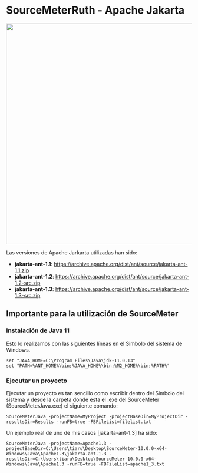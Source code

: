 # SourceMeterRuth - Apache Jakarta
<p align="center"><a><img src="https://upload.wikimedia.org/wikipedia/commons/thumb/d/db/Apache_Software_Foundation_Logo_%282016%29.svg/1200px-Apache_Software_Foundation_Logo_%282016%29.svg.png" align="center" width="600"></a></p>

Las versiones de Apache Jarkarta utilizadas han sido:
- **jakarta-ant-1.1**: https://archive.apache.org/dist/ant/source/jakarta-ant-1.1.zip
- **jakarta-ant-1.2**: https://archive.apache.org/dist/ant/source/jakarta-ant-1.2-src.zip
- **jakarta-ant-1.3**: https://archive.apache.org/dist/ant/source/jakarta-ant-1.3-src.zip

## Importante para la utilización de SourceMeter
### Instalación de Java 11
Esto lo realizamos con las siguientes líneas en el Simbolo del sistema de Windows.

```
set "JAVA_HOME=C:\Program Files\Java\jdk-11.0.13"
set "PATH=%ANT_HOME%\bin;%JAVA_HOME%\bin;%M2_HOME%\bin;%PATH%"
```
### Ejecutar un proyecto
Ejecutar un proyecto es tan sencillo como escribir dentro del Simbolo del sistema y desde la carpeta donde esta el .exe del SourceMeter (SourceMeterJava.exe) el siguiente comando:

```
SourceMeterJava -projectName=MyProject -projectBaseDir=MyProjectDir -resultsDir=Results -runFB=true -FBFileList=filelist.txt
```
Un ejemplo real de uno de mis casos [jakarta-ant-1.3] ha sido:
```
SourceMeterJava -projectName=Apache1.3 -projectBaseDir=C:\Users\tiaru\Desktop\SourceMeter-10.0.0-x64-Windows\Java\Apache1.3\jakarta-ant-1.3 -resultsDir=C:\Users\tiaru\Desktop\SourceMeter-10.0.0-x64-Windows\Java\Apache1.3 -runFB=true -FBFileList=apache1_3.txt
```
